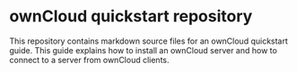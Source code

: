 # ownCloud quickstart repository
This repository contains markdown source files for an ownCloud quickstart guide. This guide explains how to install an ownCloud server and how to connect to a server from ownCloud clients.
